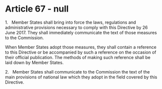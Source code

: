 # Article 67 - null


1.   Member States shall bring into force the laws, regulations and administrative provisions necessary to comply with this Directive by 26 June 2017. They shall immediately communicate the text of those measures to the Commission.

When Member States adopt those measures, they shall contain a reference to this Directive or be accompanied by such a reference on the occasion of their official publication. The methods of making such reference shall be laid down by Member States.

2.   Member States shall communicate to the Commission the text of the main provisions of national law which they adopt in the field covered by this Directive.

